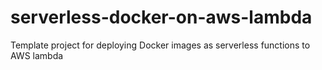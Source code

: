 # serverless-docker-on-aws-lambda
Template project for deploying Docker images as serverless functions to AWS lambda
